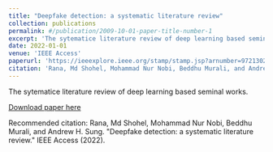 ```yaml
---
title: "Deepfake detection: a systematic literature review"
collection: publications
permalink: #/publication/2009-10-01-paper-title-number-1
excerpt: 'The sytematice literature review of deep learning based seminal works.'
date: 2022-01-01
venue: 'IEEE Access'
paperurl: 'https://ieeexplore.ieee.org/stamp/stamp.jsp?arnumber=9721302'
citation: 'Rana, Md Shohel, Mohammad Nur Nobi, Beddhu Murali, and Andrew H. Sung. "Deepfake detection: a systematic literature review." IEEE Access (2022).'
---
```

The sytematice literature review of deep learning based seminal works.

[Download paper here](https://ieeexplore.ieee.org/stamp/stamp.jsp?arnumber=9721302)

Recommended citation: Rana, Md Shohel, Mohammad Nur Nobi, Beddhu Murali, and Andrew H. Sung. "Deepfake detection: a systematic literature review." IEEE Access (2022).
